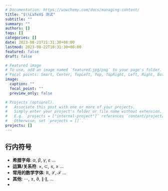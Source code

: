 ```yaml
---
# Documentation: https://wowchemy.com/docs/managing-content/
title: "$\\LaTeX$ 测试"
subtitle: ""
summary: ""
authors: []
tags: []
categories: []
date: 2023-08-21T21:31:30+08:00
lastmod: 2023-08-22T10:31:30+08:00
featured: false
draft: false

# Featured image
# To use, add an image named `featured.jpg/png` to your page's folder.
# Focal points: Smart, Center, TopLeft, Top, TopRight, Left, Right, BottomLeft, Bottom, BottomRight.
image:
  caption: ""
  focal_point: ""
  preview_only: false

# Projects (optional).
#   Associate this post with one or more of your projects.
#   Simply enter your project's folder or file name without extension.
#   E.g. `projects = ["internal-project"]` references `content/project/deep-learning/index.md`.
#   Otherwise, set `projects = []`.
projects: []
---
```

## 行内符号

- **希腊字母**:  $\alpha$, $\beta$, $\gamma$, $\varepsilon$ ...
- **运算/关系符**: $\times$, $\subset$, $\leqslant$, $\geqslant$ ...
- **常用的数学字体**: $\mathbb{R}$, $\mathcal{L}$, $\mathscr{F}$ ...
- **其他**:  $\cdots$, $\pm$, $\partial$, $\lVert\cdot\rVert$, ...
- 
  